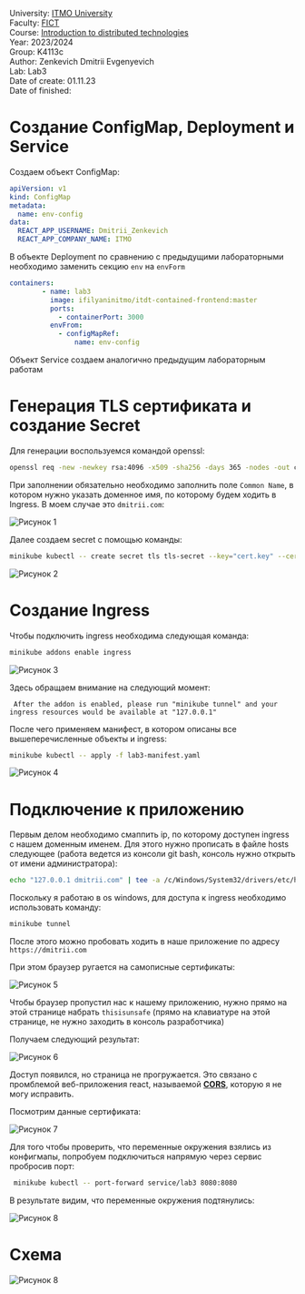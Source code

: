 University: [ITMO University](https://itmo.ru/ru/) \
Faculty: [FICT](https://fict.itmo.ru) \
Course: [Introduction to distributed technologies](https://github.com/itmo-ict-faculty/introduction-to-distributed-technologies) \
Year: 2023/2024 \
Group: K4113с \
Author: Zenkevich Dmitrii Evgenyevich \
Lab: Lab3 \
Date of create: 01.11.23 \
Date of finished: <none>

# Создание ConfigMap, Deployment и Service

Создаем объект ConfigMap:

```yaml
apiVersion: v1
kind: ConfigMap
metadata:
  name: env-config
data:
  REACT_APP_USERNAME: Dmitrii_Zenkevich
  REACT_APP_COMPANY_NAME: ITMO
```
В объекте Deployment по сравнению с предыдущими лабораторными необходимо заменить секцию ``env`` на ``envForm``

```yaml
containers:
        - name: lab3
          image: ifilyaninitmo/itdt-contained-frontend:master
          ports:
            - containerPort: 3000
          envFrom:
            - configMapRef:
                name: env-config
```
Объект Service создаем аналогично предыдущим лабораторным работам

# Генерация TLS сертификата и создание Secret

Для генерации воспользуемся командой openssl:

```bash
openssl req -new -newkey rsa:4096 -x509 -sha256 -days 365 -nodes -out cert.crt -keyout cert.key
```
При заполнении обязательно необходимо заполнить поле ``Common Name``, в котором нужно указать доменное имя, по которому 
будем ходить в Ingress. В моем случае это ``dmitrii.com``:

![Рисунок 1](../lab3/source/certs.png)

Далее создаем secret c помощью команды:

```bash
minikube kubectl -- create secret tls tls-secret --key="cert.key" --cert="cert.crt"
```

![Рисунок 2](../lab3/source/secret.png)

# Создание Ingress

Чтобы подключить ingress необходима следующая команда:

```bash
minikube addons enable ingress
```

![Рисунок 3](../lab3/source/enable-ingress.png)

Здесь обращаем внимание на следующий момент:

`` After the addon is enabled, please run "minikube tunnel" and your ingress resources would be available at "127.0.0.1"``

После чего применяем манифест, в котором описаны все вышеперечисленные объекты и ingress:

```bash 
minikube kubectl -- apply -f lab3-manifest.yaml
```

![Рисунок 4](../lab3/source/apply.png)

# Подключение к приложению

Первым делом необходимо смаппить ip, по которому доступен ingress с нашем доменным именем.
Для этого нужно прописать в файле hosts следующее (работа ведется из консоли git bash, консоль нужно открыть
от имени администратора):

```bash
echo "127.0.0.1 dmitrii.com" | tee -a /c/Windows/System32/drivers/etc/hosts
```

Поскольку я работаю в os windows, для доступа к ingress необходимо использовать команду:

```bash
minikube tunnel
```

После этого можно пробовать ходить в наше приложение по адресу ``https://dmitrii.com``

При этом браузер ругается на самописные сертификаты:

![Рисунок 5](../lab3/source/unsafe.png)

Чтобы браузер пропустил нас к нашему приложению, нужно прямо на этой странице набрать ``thisisunsafe``
(прямо на клавиатуре на этой странице, не нужно заходить в консоль разработчика)

Получаем следующий результат:

![Рисунок 6](../lab3/source/reactapp.png)

Доступ появился, но страница не прогружается. Это связано с промблемой веб-приложения react, называемой [**CORS**](https://www.telerik.com/blogs/all-you-need-to-know-cors-errors),
которую я не могу исправить.

Посмотрим данные сертификата:

![Рисунок 7](../lab3/source/my-cert.png)

Для того чтобы проверить, что переменные окружения взялись из конфигмапы, попробуем подключиться напрямую через сервис пробросив порт:

```bash
 minikube kubectl -- port-forward service/lab3 8080:8080
```

В результате видим, что переменные окружения подтянулись:

![Рисунок 8](../lab3/source/pow.png)

# Схема 

![Рисунок 8](../lab3/source/diagramm.png)
